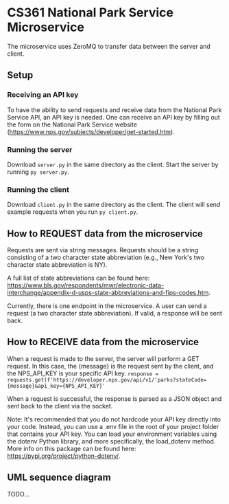 # CS361 National Park Service Microservice

The microservice uses ZeroMQ to transfer data between the server and client.

## Setup

### Receiving an API key
To have the ability to send requests and receive data from the National Park Service API, an API key is needed. One can receive an API key by filling out the form on the National Park Service website (https://www.nps.gov/subjects/developer/get-started.htm).

### Running the server
Download `server.py` in the same directory as the client. Start the server by running `py server.py`.

### Running the client
Download `client.py` in the same directory as the client. The client will send example requests when you run `py client.py`.

## How to REQUEST data from the microservice
Requests are sent via string messages. Requests should be a string consisting of a two character state abbreviation (e.g., New York's two character state abbreviation is NY). 

A full list of state abbreviations can be found here: https://www.bls.gov/respondents/mwr/electronic-data-interchange/appendix-d-usps-state-abbreviations-and-fips-codes.htm.

Currently, there is one endpoint in the microservice. A user can send a request (a two character state abbreviation). If valid, a response will be sent back.

## How to RECEIVE data from the microservice

When a request is made to the server, the server will perform a GET request. In this case, the {message} is the request sent by the client, and the NPS_API_KEY is your specific API key.
`
  response = requests.get(f'https://developer.nps.gov/api/v1/'parks?stateCode={message}&api_key={NPS_API_KEY}'
`

When a request is successful, the response is parsed as a JSON object and sent back to the client via the socket.

Note: It's recommended that you do not hardcode your API key directly into your code. Instead, you can use a .env file in the root of your project folder that contains your API key. You can load your environment variables using the dotenv Python library, and more specifically, the load_dotenv method. More info on this package can be found here: https://pypi.org/project/python-dotenv/.

## UML sequence diagram

TODO...
